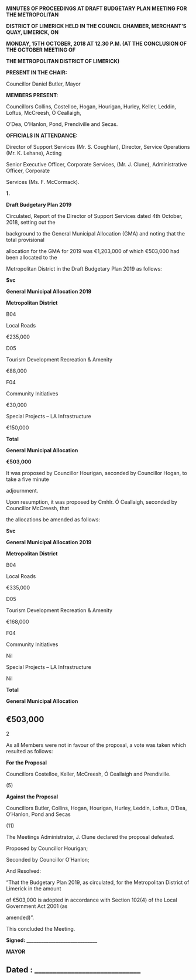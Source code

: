 **MINUTES OF PROCEEDINGS AT DRAFT BUDGETARY PLAN MEETING FOR THE METROPOLITAN**

**DISTRICT OF LIMERICK HELD IN THE COUNCIL CHAMBER, MERCHANT’S QUAY, LIMERICK, ON**

**MONDAY, 15TH** **OCTOBER, 2018 AT 12.30 P.M. (AT THE CONCLUSION OF THE OCTOBER MEETING OF**

**THE METROPOLITAN DISTRICT OF LIMERICK)**

**PRESENT IN THE CHAIR:**

Councillor Daniel Butler, Mayor

**MEMBERS PRESENT**:

Councillors Collins, Costelloe, Hogan, Hourigan, Hurley, Keller, Leddin, Loftus, McCreesh, Ó Ceallaigh,

O’Dea, O’Hanlon, Pond, Prendiville and Secas.

**OFFICIALS IN ATTENDANCE:**

Director of Support Services (Mr. S. Coughlan), Director, Service Operations (Mr. K. Lehane), Acting

Senior Executive Officer, Corporate Services, (Mr. J. Clune), Administrative Officer, Corporate

Services (Ms. F. McCormack).

**1.**

**Draft Budgetary Plan 2019**

Circulated, Report of the Director of Support Services dated 4th October, 2018, setting out the

background to the General Municipal Allocation (GMA) and noting that the total provisional

allocation for the GMA for 2019 was €1,203,000 of which €503,000 had been allocated to the

Metropolitan District in the Draft Budgetary Plan 2019 as follows:

**Svc**

**General Municipal Allocation 2019**

**Metropolitan District**

B04

Local Roads

€235,000

D05

Tourism Development Recreation & Amenity

€88,000

F04

Community Initiatives

€30,000

Special Projects – LA Infrastructure

€150,000

**Total**

**General Municipal Allocation**

**€503,000**

It was proposed by Councillor Hourigan, seconded by Councillor Hogan, to take a five minute

adjournment.

Upon resumption, it was proposed by Cmhlr. Ó Ceallaigh, seconded by Councillor McCreesh, that

the allocations be amended as follows:

**Svc**

**General Municipal Allocation 2019**

**Metropolitan District**

B04

Local Roads

€335,000

D05

Tourism Development Recreation & Amenity

€168,000

F04

Community Initiatives

Nil

Special Projects – LA Infrastructure

Nil

**Total**

**General Municipal Allocation**

**€503,000**
---
2

As all Members were not in favour of the proposal, a vote was taken which resulted as follows:

**For the Proposal**

Councillors Costelloe, Keller, McCreesh, Ó Ceallaigh and Prendiville.

(5)

**Against the Proposal**

Councillors Butler, Collins, Hogan, Hourigan, Hurley, Leddin, Loftus, O’Dea, O’Hanlon, Pond and Secas

(11)

The Meetings Administrator, J. Clune declared the proposal defeated.

Proposed by Councillor Hourigan;

Seconded by Councillor O’Hanlon;

And Resolved:

“That the Budgetary Plan 2019, as circulated, for the Metropolitan District of Limerick in the amount

of €503,000 is adopted in accordance with Section 102(4) of the Local Government Act 2001 (as

amended)”.

This concluded the Meeting.

**Signed: \_\_\_\_\_\_\_\_\_\_\_\_\_\_\_\_\_\_\_\_\_\_\_\_\_\_\_\_\_**

**MAYOR**

**Dated : \_\_\_\_\_\_\_\_\_\_\_\_\_\_\_\_\_\_\_\_\_\_\_\_\_\_\_\_\_**
---
